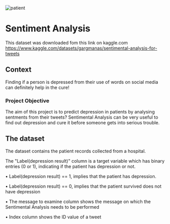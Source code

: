 ![patient](https://unsplash.com/photos/XXmJIp2Apwg)

# Sentiment Analysis
This dataset was downloaded fom this link on kaggle.com
https://www.kaggle.com/datasets/gargmanas/sentimental-analysis-for-tweets
## Context
Finding if a person is depressed from their use of words on social media can definitely help in the cure!

### Project Objective
The aim of this project is to predict depression in patients by analysing sentments from their tweets?
Sentimental Analysis can be very useful to find out depression and cure it before someone gets into serious trouble.

 ## The dataset

The dataset contains the patient records collected from a hospital. 

The "Label(depression result)" column is a target variable which has binary entries (0 or 1), indicating if the patient has depression or not.

•	Label(depression result) == 1, implies that the patient has depression.

•	Label(depression result) == 0, implies that the patient survived does not have depression

•   The message to examine column shows the message on which the Sentimental Analysis needs to be performed

•   Index column shows the ID value of a tweet
